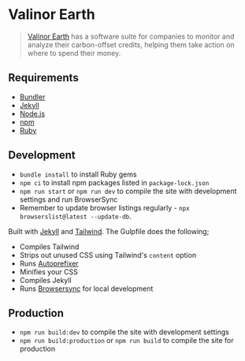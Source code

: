 # Valinor Earth

> [Valinor Earth](https://valinor.earth) has a software suite for companies to monitor and analyze their carbon-offset credits, helping them take action on where to spend their money.

## Requirements

* [Bundler](http://bundler.io/)
* [Jekyll](https://jekyllrb.com/)
* [Node.js](https://nodejs.org/en/)
* [npm](https://www.npmjs.com/)
* [Ruby](https://www.ruby-lang.org/en/)

## Development

* `bundle install` to install Ruby gems
* `npm ci` to install npm packages listed in `package-lock.json`
* `npm run start` or `npm run dev` to compile the site with development settings and run BrowserSync
* Remember to update browser listings regularly - `npx browserslist@latest --update-db`.

Built with [Jekyll](https://jekyllrb.com/) and [Tailwind](https://tailwindcss.com). The Gulpfile does the following;

- Compiles Tailwind
- Strips out unused CSS using Tailwind's `content` option
- Runs [Autoprefixer](https://github.com/postcss/autoprefixer)
- Minifies your CSS
- Compiles Jekyll
- Runs [Browsersync](https://www.browsersync.io/) for local development

## Production

* `npm run build:dev` to compile the site with development settings
* `npm run build:production` or `npm run build` to compile the site for production
